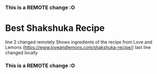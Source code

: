 ### This is a REMOTE change :O
# Best Shakshuka Recipe
line 2 changed remotely
Shows ingredients of the recipe from Love and Lemons (https://www.loveandlemons.com/shakshuka-recipe/)
last line changed locally
### This is a REMOTE change :O
